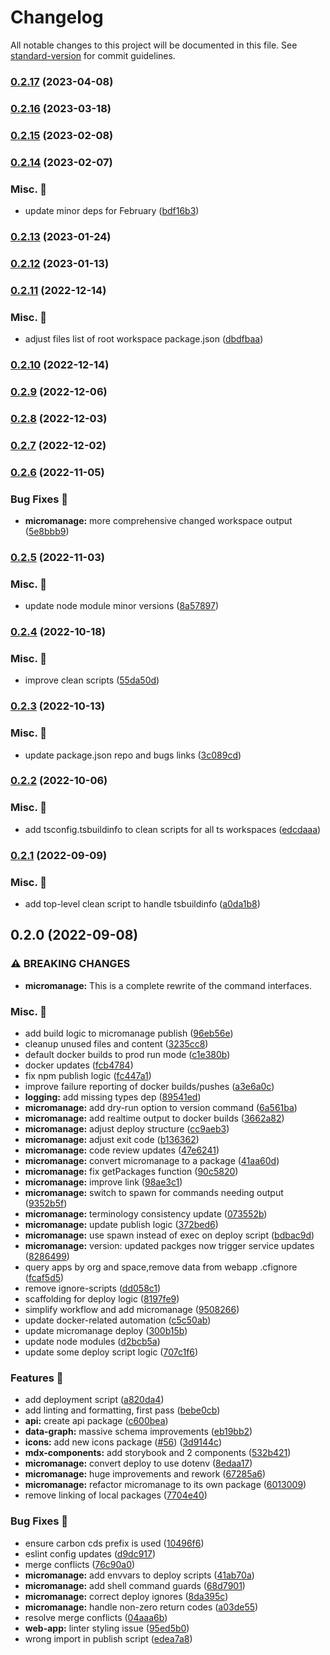 # Changelog

All notable changes to this project will be documented in this file. See [standard-version](https://github.com/conventional-changelog/standard-version) for commit guidelines.

### [0.2.17](https://github.com/carbon-design-system/carbon-platform/compare/@carbon-platform/scripts@0.2.16...@carbon-platform/scripts@0.2.17) (2023-04-08)

### [0.2.16](https://github.com/carbon-design-system/carbon-platform/compare/@carbon-platform/scripts@0.2.15...@carbon-platform/scripts@0.2.16) (2023-03-18)

### [0.2.15](https://github.com/carbon-design-system/carbon-platform/compare/@carbon-platform/scripts@0.2.14...@carbon-platform/scripts@0.2.15) (2023-02-08)

### [0.2.14](https://github.com/carbon-design-system/carbon-platform/compare/@carbon-platform/scripts@0.2.13...@carbon-platform/scripts@0.2.14) (2023-02-07)


### Misc. 🔮

* update minor deps for February ([bdf16b3](https://github.com/carbon-design-system/carbon-platform/commit/bdf16b33441abe4a124b16a3b83dcf86d1706973))

### [0.2.13](https://github.com/carbon-design-system/carbon-platform/compare/@carbon-platform/scripts@0.2.12...@carbon-platform/scripts@0.2.13) (2023-01-24)

### [0.2.12](https://github.com/carbon-design-system/carbon-platform/compare/@carbon-platform/scripts@0.2.11...@carbon-platform/scripts@0.2.12) (2023-01-13)

### [0.2.11](https://github.com/carbon-design-system/carbon-platform/compare/@carbon-platform/scripts@0.2.10...@carbon-platform/scripts@0.2.11) (2022-12-14)


### Misc. 🔮

* adjust files list of root workspace package.json ([dbdfbaa](https://github.com/carbon-design-system/carbon-platform/commit/dbdfbaafca3325997339cf8db793b88dbdd9bc6e))

### [0.2.10](https://github.com/carbon-design-system/carbon-platform/compare/@carbon-platform/scripts@0.2.9...@carbon-platform/scripts@0.2.10) (2022-12-14)

### [0.2.9](https://github.com/carbon-design-system/carbon-platform/compare/@carbon-platform/scripts@0.2.8...@carbon-platform/scripts@0.2.9) (2022-12-06)

### [0.2.8](https://github.com/carbon-design-system/carbon-platform/compare/@carbon-platform/scripts@0.2.7...@carbon-platform/scripts@0.2.8) (2022-12-03)

### [0.2.7](https://github.com/carbon-design-system/carbon-platform/compare/@carbon-platform/scripts@0.2.6...@carbon-platform/scripts@0.2.7) (2022-12-02)

### [0.2.6](https://github.com/carbon-design-system/carbon-platform/compare/@carbon-platform/scripts@0.2.5...@carbon-platform/scripts@0.2.6) (2022-11-05)


### Bug Fixes 🐛

* **micromanage:** more comprehensive changed workspace output ([5e8bbb9](https://github.com/carbon-design-system/carbon-platform/commit/5e8bbb9aa4c183f303a3ccfd7be256c87232ee6d))

### [0.2.5](https://github.com/carbon-design-system/carbon-platform/compare/@carbon-platform/scripts@0.2.4...@carbon-platform/scripts@0.2.5) (2022-11-03)


### Misc. 🔮

* update node module minor versions ([8a57897](https://github.com/carbon-design-system/carbon-platform/commit/8a578978d5342d0ae06c8e789ebeba43461cd824))

### [0.2.4](https://github.com/carbon-design-system/carbon-platform/compare/@carbon-platform/scripts@0.2.3...@carbon-platform/scripts@0.2.4) (2022-10-18)


### Misc. 🔮

* improve clean scripts ([55da50d](https://github.com/carbon-design-system/carbon-platform/commit/55da50d5ba7ed9fac83ad09471152cd7c6c8d9a5))

### [0.2.3](https://github.com/carbon-design-system/carbon-platform/compare/@carbon-platform/scripts@0.2.2...@carbon-platform/scripts@0.2.3) (2022-10-13)


### Misc. 🔮

* update package.json repo and bugs links ([3c089cd](https://github.com/carbon-design-system/carbon-platform/commit/3c089cdde1ddde2a3b9f750680755c4253bfcae2))

### [0.2.2](https://github.com/carbon-design-system/carbon-platform/compare/@carbon-platform/scripts@0.2.1...@carbon-platform/scripts@0.2.2) (2022-10-06)


### Misc. 🔮

* add tsconfig.tsbuildinfo to clean scripts for all ts workspaces ([edcdaaa](https://github.com/carbon-design-system/carbon-platform/commit/edcdaaa1a1175a34f16d97e497f8d51bfe827673))

### [0.2.1](https://github.com/carbon-design-system/carbon-platform/compare/@carbon-platform/scripts@0.2.0...@carbon-platform/scripts@0.2.1) (2022-09-09)


### Misc. 🔮

* add top-level clean script to handle tsbuildinfo ([a0da1b8](https://github.com/carbon-design-system/carbon-platform/commit/a0da1b86e96ab39e6131f2889f90d71fe8e4f691))

## 0.2.0 (2022-09-08)


### ⚠ BREAKING CHANGES

* **micromanage:** This is a complete rewrite of the command interfaces.

### Misc. 🔮

* add build logic to micromanage publish ([96eb56e](https://github.com/carbon-design-system/carbon-platform/commit/96eb56e9bbb7ed29fb4ba47b86a2a4d6c466c1fc))
* cleanup unused files and content ([3235cc8](https://github.com/carbon-design-system/carbon-platform/commit/3235cc839f6baa62df26c77f018339b21fa40b53))
* default docker builds to prod run mode ([c1e380b](https://github.com/carbon-design-system/carbon-platform/commit/c1e380b12ad06465c37d07baf6f5f7388c31e016))
* docker updates ([fcb4784](https://github.com/carbon-design-system/carbon-platform/commit/fcb47848e6371e48abc985a0c18c02fd5038f36c))
* fix npm publish logic ([fc447a1](https://github.com/carbon-design-system/carbon-platform/commit/fc447a1de04574c7a5f30aeb2f80dfedf67316a6))
* improve failure reporting of docker builds/pushes ([a3e6a0c](https://github.com/carbon-design-system/carbon-platform/commit/a3e6a0c8cde9eefa5b8ae2159960a5d3baeb92af))
* **logging:** add missing types dep ([89541ed](https://github.com/carbon-design-system/carbon-platform/commit/89541edc6f727dd22d423d3e1ecb6bb82bef0a8a))
* **micromanage:** add dry-run option to version command ([6a561ba](https://github.com/carbon-design-system/carbon-platform/commit/6a561ba072ae1d7e64f89ae8a19a21e09eab5186))
* **micromanage:** add realtime output to docker builds ([3662a82](https://github.com/carbon-design-system/carbon-platform/commit/3662a82c519163c7103a658dfded19798af8eea9))
* **micromanage:** adjust deploy structure ([cc9aeb3](https://github.com/carbon-design-system/carbon-platform/commit/cc9aeb3419d52f22bf3dc87073b4d2ef655ed494))
* **micromanage:** adjust exit code ([b136362](https://github.com/carbon-design-system/carbon-platform/commit/b136362b4b65cc5681af83ac5316008738dbb645))
* **micromanage:** code review updates ([47e6241](https://github.com/carbon-design-system/carbon-platform/commit/47e624168653f23dc58f45ea4196022031450dea))
* **micromanage:** convert micromanage to a package ([41aa60d](https://github.com/carbon-design-system/carbon-platform/commit/41aa60dedfd326e8c141dc29a0587f8dfa454a2c))
* **micromanage:** fix getPackages function ([90c5820](https://github.com/carbon-design-system/carbon-platform/commit/90c58203f86cc513b85900e4ee4a74da7d27a978))
* **micromanage:** improve link ([98ae3c1](https://github.com/carbon-design-system/carbon-platform/commit/98ae3c1ee9b1ab82814ec51b263521dee78650dd))
* **micromanage:** switch to spawn for commands needing output ([9352b5f](https://github.com/carbon-design-system/carbon-platform/commit/9352b5f05d406ada1137074b1065b1337082ce3b))
* **micromanage:** terminology consistency update ([073552b](https://github.com/carbon-design-system/carbon-platform/commit/073552b96b79c290faf55c82b0e42eb48f27c899))
* **micromanage:** update publish logic ([372bed6](https://github.com/carbon-design-system/carbon-platform/commit/372bed690abca211a6159820d8c1cacebbd59c5a))
* **micromanage:** use spawn instead of exec on deploy script ([bdbac9d](https://github.com/carbon-design-system/carbon-platform/commit/bdbac9d468672270f17d550fdd8569efc6f16559))
* **micromanage:** version: updated packges now trigger service updates ([8286499](https://github.com/carbon-design-system/carbon-platform/commit/82864990f215869ccfff4346ea64047eeedbb252))
* query apps by org and space,remove data from webapp .cfignore ([fcaf5d5](https://github.com/carbon-design-system/carbon-platform/commit/fcaf5d5387210493fffc43046abc67da5d32234e))
* remove ignore-scripts ([dd058c1](https://github.com/carbon-design-system/carbon-platform/commit/dd058c1da7566c15c08203d883f30f8501b3b054))
* scaffolding for deploy logic ([8197fe9](https://github.com/carbon-design-system/carbon-platform/commit/8197fe9813c8d154d59ddf3c7ad219b82936c18a))
* simplify workflow and add micromanage ([9508266](https://github.com/carbon-design-system/carbon-platform/commit/9508266ffb389ec68a009d6cc0468ccb371f3384))
* update docker-related automation ([c5c50ab](https://github.com/carbon-design-system/carbon-platform/commit/c5c50abc0b3f193300946b7745a78c197634b432))
* update micromanage deploy ([300b15b](https://github.com/carbon-design-system/carbon-platform/commit/300b15be96a4d9a828afdaceeb5765f97dc8b183))
* update node modules ([d2bcb5a](https://github.com/carbon-design-system/carbon-platform/commit/d2bcb5adf89a8e90e03daa2b8d4f00343343d0b6))
* update some deploy script logic ([707c1f6](https://github.com/carbon-design-system/carbon-platform/commit/707c1f6f6d227a42d21de405a4c15d5940879c26))


### Features 🌟

* add deployment script ([a820da4](https://github.com/carbon-design-system/carbon-platform/commit/a820da47bb51ea438a0d488a8d4d720666d75c70))
* add linting and formatting, first pass ([bebe0cb](https://github.com/carbon-design-system/carbon-platform/commit/bebe0cba38d179fe7f9697f6ea56e1c42c8def16))
* **api:** create api package ([c600bea](https://github.com/carbon-design-system/carbon-platform/commit/c600bea03431c537cec70a5353d650f099e990fb))
* **data-graph:** massive schema improvements ([eb19bb2](https://github.com/carbon-design-system/carbon-platform/commit/eb19bb22c5e58504a128ebd74478d2c0f73eade9))
* **icons:** add new icons package ([#56](https://github.com/carbon-design-system/carbon-platform/issues/56)) ([3d9144c](https://github.com/carbon-design-system/carbon-platform/commit/3d9144c019cff7f4271c6ab0e13cd6939c8f7847))
* **mdx-components:** add storybook and 2 components ([532b421](https://github.com/carbon-design-system/carbon-platform/commit/532b4219420e951f44a54ce2ba21fcac5c4e070f))
* **micromanage:** convert deploy to use dotenv ([8edaa17](https://github.com/carbon-design-system/carbon-platform/commit/8edaa174c937ef11aca1614c13d1e0db8f7e82c6))
* **micromanage:** huge improvements and rework ([67285a6](https://github.com/carbon-design-system/carbon-platform/commit/67285a690cc7fb71a1bd7105b1b59e544d713704))
* **micromanage:** refactor micromanage to its own package ([6013009](https://github.com/carbon-design-system/carbon-platform/commit/6013009b041a8ea296d788f772da53f6c8d32655))
* remove linking of local packages ([7704e40](https://github.com/carbon-design-system/carbon-platform/commit/7704e4087bc4272d55834f763de5c9a4d97fc8dc))


### Bug Fixes 🐛

* ensure carbon cds prefix is used ([10496f6](https://github.com/carbon-design-system/carbon-platform/commit/10496f6ef000a5da9d1da211ae4369707cb7d011))
* eslint config updates ([d9dc917](https://github.com/carbon-design-system/carbon-platform/commit/d9dc917b7d368fe67f534697db1c5009a19a8e4b))
* merge conflicts ([76c90a0](https://github.com/carbon-design-system/carbon-platform/commit/76c90a04864b4950e4eaef8c3cc86389f1f64623))
* **micromanage:** add envvars to deploy scripts ([41ab70a](https://github.com/carbon-design-system/carbon-platform/commit/41ab70a11a0356213ae2fed7ab988d7b7214583e))
* **micromanage:** add shell command guards ([68d7901](https://github.com/carbon-design-system/carbon-platform/commit/68d7901f24482f3cb2322d7114585ac0a63c1b33))
* **micromanage:** correct deploy ignores ([8da395c](https://github.com/carbon-design-system/carbon-platform/commit/8da395c14505fd7776bad9d4bb2d3b6aeb3fe3fb))
* **micromanage:** handle non-zero return codes ([a03de55](https://github.com/carbon-design-system/carbon-platform/commit/a03de550778c79f7592d197f626e2f088ae39b5f))
* resolve merge conflicts ([04aaa6b](https://github.com/carbon-design-system/carbon-platform/commit/04aaa6b4d27cbd4ed11e6c66845ab84f3eb39b5d))
* **web-app:** linter styling issue ([95ed5b0](https://github.com/carbon-design-system/carbon-platform/commit/95ed5b01924a2c83334754e889a8b71ed9ed3150))
* wrong import in publish script ([edea7a8](https://github.com/carbon-design-system/carbon-platform/commit/edea7a803938e9205c67d23de9ac95b26c39b028))
